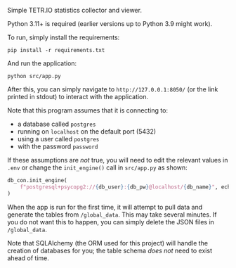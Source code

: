 Simple TETR.IO statistics collector and viewer.

Python 3.11+ is required (earlier versions up to Python 3.9 might work).

To run, simply install the requirements:
```
pip install -r requirements.txt
```

And run the application:
```
python src/app.py
```

After this, you can simply navigate to `http://127.0.0.1:8050/` (or the link printed in stdout) to interact with the application.

Note that this program assumes that it is connecting to:
- a database called `postgres`
- running on `localhost` on the default port (5432)
- using a user called `postgres`
- with the password `password`

If these assumptions are *not* true, you will need to edit the relevant values in `.env` or change the `init_engine()` call in `src/app.py` as shown:
```python
db_con.init_engine(
    f"postgresql+psycopg2://{db_user}:{db_pw}@localhost/{db_name}", echo=False
)
```

When the app is run for the first time, it will attempt to pull data and generate the tables from `/global_data`. This may take several minutes. If you do not want this to happen, you can simply delete the JSON files in `/global_data`.

Note that SQLAlchemy (the ORM used for this project) will handle the creation of databases for you; the table schema *does not* need to exist ahead of time.